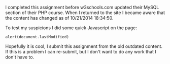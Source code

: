 I completed this assignment before w3schools.com
updated their MySQL section of their PHP course.
When I returned to the site I became aware that
the content has changed as of 10/21/2014 18:34:50.

To test my suspicions I did some quick Javascript
on the page:

```
alert(document.lastModified)
```

Hopefully it is cool, I submit this assignment
from the old outdated content. If this is a
problem I can re-submit, but I don't want to
do any work that I don't have to.
